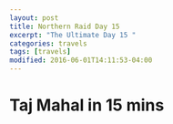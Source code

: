 ```yaml
---
layout: post
title: Northern Raid Day 15
excerpt: "The Ultimate Day 15 "
categories: travels
tags: [travels]
modified: 2016-06-01T14:11:53-04:00
---
```


# Taj Mahal in 15 mins
